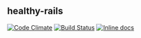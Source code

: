 healthy-rails
--------
[![Code Climate](https://codeclimate.com/github/ConorSmalley/healthy-rails/badges/gpa.svg)](https://codeclimate.com/github/ConorSmalley/healthy-rails) 
[![Build Status](https://travis-ci.org/ConorSmalley/healthy-rails.png?branch=master)](https://travis-ci.org/ConorSmalley/healthy-rails)
[![Inline docs](http://inch-ci.org/github/ConorSmalley/healthy-rails.svg?branch=master)](http://inch-ci.org/github/ConorSmalley/healthy-rails)

